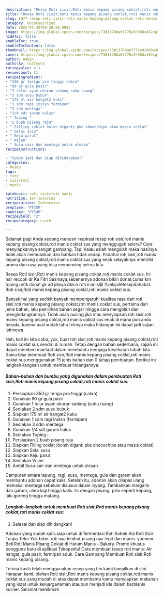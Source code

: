 ```yaml
---
description: "Resep Roti sisir,Roti manis kepang pisang coklat,roti manis coklat sus yang Lezat , Lezat"
title: "Resep Roti sisir,Roti manis kepang pisang coklat,roti manis coklat sus yang Lezat , Lezat"
slug: 1077-resep-roti-sisir-roti-manis-kepang-pisang-coklat-roti-manis-coklat-sus-yang-lezat-lezat
category: Uncategorized
date: 2022-04-30T09:59:09.889Z
image: https://img-global.cpcdn.com/recipes/73813708a6f778a9/680x482cq70/roti-sisirroti-manis-kepang-pisang-coklatroti-manis-coklat-sus-foto-resep-utama.jpg
hideToc: false
enableToc: true
enableTocContent: false
thumbnail: https://img-global.cpcdn.com/recipes/73813708a6f778a9/680x482cq70/roti-sisirroti-manis-kepang-pisang-coklatroti-manis-coklat-sus-foto-resep-utama.jpg
cover: https://img-global.cpcdn.com/recipes/73813708a6f778a9/680x482cq70/roti-sisirroti-manis-kepang-pisang-coklatroti-manis-coklat-sus-foto-resep-utama.jpg
author: Admin
authorAv: notfound
ratingvalue: 4.1
reviewcount: 11
recipeingredient:
- "350 gr terigu pro tinggi cakra"
- "60 gr gula pasir"
- "1 telur ayam ukuran sedang suhu ruang"
- "2 sdm susu bubuk"
- "175 ml air hangat2 kuku"
- "1 sdm ragi instan fermipan"
- "3 sdm mentega"
- "1/4 sdt garam halus"
- " Toping "
- "2 buah pisang raja"
- " Filling coklat boleh diganti pke chocochips atau mesis coklat"
- " Selai susu"
- " Keju parut"
- " Wijen"
- " Susu cair dan mentega untuk olesan"
recipeinstructions:

- "Sudah jadi dan siap dihidangkan!"
categories:
- Resep
tags:
- roti
- sisirroti
- manis

katakunci: roti sisirroti manis 
nutrition: 164 calories
recipecuisine: Indonesian
preptime: "PT35M"
cooktime: "PT54M"
recipeyield: "2"
recipecategory: Lunch

---
```



Selamat pagi Anda sedang mencari inspirasi resep roti sisir,roti manis kepang pisang coklat,roti manis coklat sus yang menggugah selera? Cara menyiapkannya sangat gampang. Tapi Kalau salah mengolah maka hasilnya tidak akan memuaskan dan bahkan tidak sedap. Padahal roti sisir,roti manis kepang pisang coklat,roti manis coklat sus yang enak selayaknya memiliki aroma dan rasa yang bisa memancing selera kita.


Resep Roti sisir,Roti manis kepang pisang coklat,roti manis coklat sus. Ini hsil recook dr Ka Fitri Sasmaya,sebenernya adonan bikin donat,cuma krn toping untk donat gk ad jdinya dbkin roti manis😁 #JelajahResepSahabat. Roti sisir,Roti manis kepang pisang coklat,roti manis coklat sus.

Banyak hal yang sedikit banyak mempengaruhi kualitas rasa dari roti sisir,roti manis kepang pisang coklat,roti manis coklat sus, pertama dari jenis bahan, lalu pemilihan bahan segar hingga cara mengolah dan menghidangkannya. Tidak usah pusing jika mau menyiapkan roti sisir,roti manis kepang pisang coklat,roti manis coklat sus enak di mana pun anda berada, karena asal sudah tahu triknya maka hidangan ini dapat jadi sajian istimewa.


Nah, kali ini kita coba, yuk, buat roti sisir,roti manis kepang pisang coklat,roti manis coklat sus sendiri di rumah. Tetap dengan bahan sederhana, sajian ini dapat memberi manfaat dalam membantu menjaga kesehatan tubuh kita. Kamu bisa membuat Roti sisir,Roti manis kepang pisang coklat,roti manis coklat sus menggunakan 15 jenis bahan dan 0 tahap pembuatan. Berikut ini langkah-langkah untuk membuat hidangannya.

<!--inarticleads1-->

##### Bahan-bahan dan bumbu yang digunakan dalam pembuatan Roti sisir,Roti manis kepang pisang coklat,roti manis coklat sus:

1. Persiapkan 350 gr terigu pro tinggi (cakra)
1. Gunakan 60 gr gula pasir
1. Gunakan 1 telur ayam ukuran sedang (suhu ruang)
1. Sediakan 2 sdm susu bubuk
1. Siapkan 175 ml air hangat2 kuku
1. Gunakan 1 sdm ragi instan (fermipan)
1. Sediakan 3 sdm mentega
1. Gunakan 1/4 sdt garam halus
1. Sediakan  Toping ::
1. Persiapkan 2 buah pisang raja
1. Siapkan  Filling coklat (boleh diganti pke chocochips atau mesis coklat)
1. Siapkan  Selai susu
1. Siapkan  Keju parut
1. Sediakan  Wijen
1. Ambil  Susu cair dan mentega untuk olesan


Campuran antara tepung, ragi, susu, mentega, gula dan garam akan membantu adonan cepat kalis. Setelah itu, adonan akan dilapisi ulang memakai mentega sebelum disusun dalam loyang. Tambahkan margarin dan garam, uleni lagi hingga kalis. Isi dengan pisang, pilin seperti kepang, lalu goreng hingga matang. 

<!--inarticleads2-->

##### Langkah-langkah untuk membuat Roti sisir,Roti manis kepang pisang coklat,roti manis coklat sus:


1. Selesai dan siap dihidangkan!

Adonan yang sudah kalis.siap untuk di fermentasi Roti Sobek Ala Roti Sisir Tanpa Telur Yuk bikin. roti nya lembut pisang nya legit dan manis. yummm. Beli Roti Manis Pisang Coklat di Harum Manis - Bakery. Promo khusus pengguna baru di aplikasi Tokopedia! Cara membuat resep roti manis: Air hangat, gula pasir, fermipan aduk. Cara Gampang Membuat Roti sisir,Roti manis kepang pisang. 

Terima kasih telah menggunakan resep yang tim kami tampilkan di sini. Harapan kami, olahan Roti sisir,Roti manis kepang pisang coklat,roti manis coklat sus yang mudah di atas dapat membantu kamu menyiapkan makanan yang lezat untuk keluarga/teman ataupun menjadi ide dalam berbisnis kuliner. Selamat menikmati
